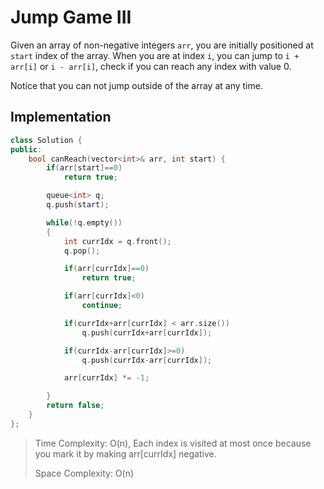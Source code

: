 #  Jump Game III

Given an array of non-negative integers `arr`, you are initially positioned at `start` index of the array. When you are at index `i`, you can jump to `i + arr[i]` or `i - arr[i]`, check if you can reach any index with value 0.

Notice that you can not jump outside of the array at any time.


## Implementation
```cpp
class Solution {
public:
    bool canReach(vector<int>& arr, int start) {
        if(arr[start]==0)
            return true;

        queue<int> q;
        q.push(start);

        while(!q.empty())
        {
            int currIdx = q.front();
            q.pop();

            if(arr[currIdx]==0)
                return true;

            if(arr[currIdx]<0)
                continue;

            if(currIdx+arr[currIdx] < arr.size())
                q.push(currIdx+arr[currIdx]);

            if(currIdx-arr[currIdx]>=0)
                q.push(currIdx-arr[currIdx]);

            arr[currIdx] *= -1;

        }
        return false;
    }
};
```

> Time Complexity: O(n), Each index is visited at most once because you mark it by making arr[currIdx] negative.
>
> Space Complexity: O(n)